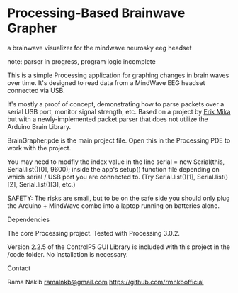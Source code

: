 # Processing-Based Brainwave Grapher
a brainwave visualizer for the mindwave neurosky eeg headset 

note: parser in progress, program logic incomplete

This is a simple Processing application for graphing changes in brain waves over time. It's designed to read data from a MindWave EEG headset connected via USB.

It's mostly a proof of concept, demonstrating how to parse packets over a serial USB port, monitor signal strength, etc.
Based on a project by [Erik Mika](https://github.com/kitschpatrol) but with a newly-implemented packet parser that does not utilize the Arduino Brain Library. 

BrainGrapher.pde is the main project file. Open this in the Processing PDE to work with the project.

You may need to modfiy the index value in the line serial = new Serial(this, Serial.list()[0], 9600); inside the app's setup() function file depending on which serial / USB port you are connected to. (Try Serial.list()[1], Serial.list()[2], Serial.list()[3], etc.)

SAFETY: The risks are small, but to be on the safe side you should only plug the Arduino + MindWave combo into a laptop running on batteries alone.


Dependencies

The core Processing project. Tested with Processing 3.0.2.

Version 2.2.5 of the ControlP5 GUI Library is included with this project in the /code folder. No installation is necessary.

Contact

Rama Nakib
ramalnkb@gmail.com
https://github.com/rmnkbofficial
